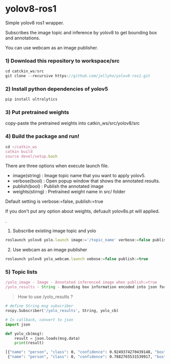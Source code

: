 # yolov8-ros1

Simple yolov8 ros1 wrapper.

Subscribes the image topic and inference by yolov8 to get bounding box and annotations.

You can use webcam as an image publisher.


### 1) Download this repository to workspace/src

```jsx
cd catckin_ws/src
git clone --recursive https://github.com/jellyho/yolov8-ros1.git
```

### 2) Install python dependencies of yolov5

```jsx
pip install ultralytics
```

### 3) Put pretrained weights

copy-paste the pretrained weights into catkin_ws/src/yolov8/src



### 4) Build the package and run!

```jsx
cd ~/catkin_ws
catkin build
source devel/setup.bash
```

There are three options when execute launch file.
- image(string) : Image topic name that you want to apply yolov5.
- verbose(bool) : Open popup window that shows the annotated results.
- publish(bool) : Publish the annotated image
- weights(stirng) : Pretrained weight name in src/ folder

Default setting is verbose:=false, publish:=true

If you don't put any option about weights, defuault yolov8s.pt will applied.

.

1. Subscribe existing image topic and yolo
```jsx
roslaunch yolov8 yolo.launch image:='/topic_name' verbose:=false publish:= true weights:=yolov8m.pt
```

2. Use webcam as an image publisher
```jsx
roslaunch yolov8 yolo_webcam.launch vebose:=false publish:=true
```

### 5) Topic lists

```jsx
/yolo_image - Image - Annotated inferenced image when publish:=true
/yolo_results - String - Bounding box information encoded into json format
```

> How to use /yolo_results ?

```python
# define String msg subscriber
rospy.Subscriber('/yolo_results', String, yolo_cb)
```

```python
# In callback, convert to json
import json

def yolo_cb(msg):
    result = json.loads(msg.data)
    print(result)
```

```bash
[{"name": "person", "class": 0, "confidence": 0.9249374270439148, "box": {"x1": 50.73822021484375, "y1": 1.416290283203125, "x2": 640.0, "y2": 478.8927917480469}},
 {"name": "person", "class": 0, "confidence": 0.7882765531539917, "box": {"x1": 0.37717437744140625,"y1": 164.11801147460938,"x2": 71.52581024169922, "y2": 478.4902648925781}}]
```
